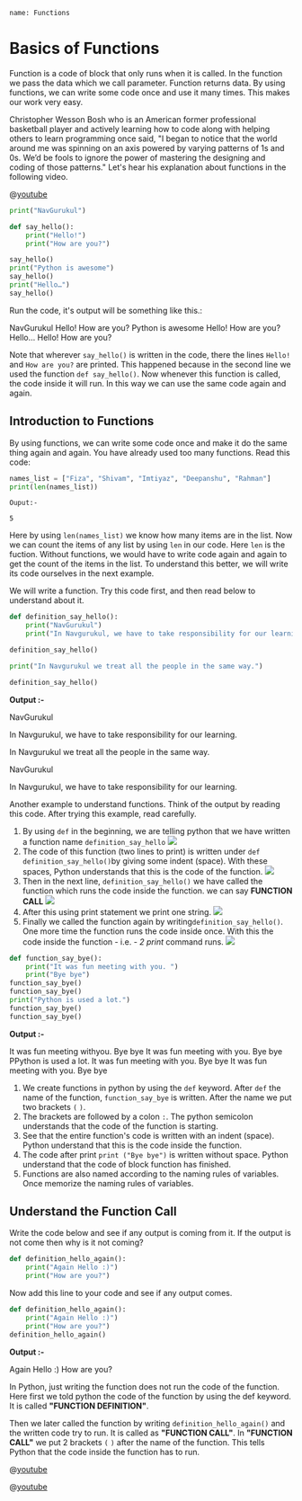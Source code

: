 ```ngMeta
name: Functions
```

# Basics of Functions

Function is a code of block that only runs when it is called.
In the function we pass the data which we call parameter. Function returns data.
By using functions, we can write some code once and use it many times. This makes our work very easy.

Christopher Wesson Bosh who is an American former professional basketball player and actively learning how to code along with helping others to learn programming once said, "I began to notice that the world around me was spinning on an axis powered by varying patterns of 1s and 0s. We’d be fools to ignore the power of mastering the designing and coding of those patterns." Let's hear his explanation about functions in the following video.

@[youtube](8T5acEwfJbw)

```python
print("NavGurukul")

def say_hello():
    print("Hello!")
    print("How are you?")

say_hello()
print("Python is awesome")
say_hello()
print("Hello…")
say_hello()
```

Run the code, it's output will be something like this.:


NavGurukul
Hello!
How are you?
Python is awesome
Hello!
How are you?
Hello…
Hello!
How are you?


Note that wherever `say_hello()` is written in the code, there the lines `Hello!` and `How are you?` are printed. This happened because in the second line we used the function `def say_hello()`. Now whenever this function is called, the code inside it will run. In this way we can use the same code again and again.

## Introduction to Functions

By using functions, we can write some code once and make it do the same thing again and again. You have already used too many functions. Read this code:  

```python
names_list = ["Fiza", "Shivam", "Imtiyaz", "Deepanshu", "Rahman"]
print(len(names_list))
```

`Ouput:-`

`5`

Here by using `len(names_list)` we know how many items are in the list.  Now we can count the items of any list by using `len` in our code. Here `len` is the fuction. Without functions, we would have to write code again and again to get the count of the items in the list. To understand this better, we will write its code ourselves in the next example.


We will write a function. Try this code first, and then read below to understand about it.

```python
def definition_say_hello():
    print("NavGurukul")
    print("In Navgurukul, we have to take responsibility for our learning.")

definition_say_hello()

print("In Navgurukul we treat all the people in the same way.")

definition_say_hello()
```
**Output :-**


NavGurukul

In Navgurukul, we have to take responsibility for our learning.

In Navgurukul we treat all the people in the same way.

NavGurukul

In Navgurukul, we have to take responsibility for our learning.


Another example to understand functions. Think of the output by reading this code. After trying this example, read carefully.

1. By using `def` in the beginning, we are telling python that we have written a function name `definition_say_hello`
![](assets/function_defn_inst_1.png)
2. The code of this function (two lines to print) is written under `def definition_say_hello()`by giving some indent (space). With these spaces, Python understands that this is the code of the function.
![](assets/function_defn_inst_2.png)
3. Then in the next line, `definition_say_hello()` we have called the function which runs the code inside the function. we can say  **FUNCTION CALL** 
![](assets/function_defn_inst_3.png)
4. After this using print statement we print one string.
![](assets/function_defn_inst_4.png)
5. Finally we called  the function again by writing`definition_say_hello()`. One more time the function runs the code inside once. With this the code inside the function - i.e. - *2 print* command runs.
![](assets/function_defn_inst_5.png)


```python
def function_say_bye():
    print("It was fun meeting with you. ")
    print("Bye bye")
function_say_bye()
function_say_bye()
print("Python is used a lot.")
function_say_bye()
function_say_bye()
 ```
**Output :-**


It was fun meeting  withyou. 
Bye bye
It was fun meeting with you. 
Bye bye
PPython is used a lot.
It was fun meeting with you.
Bye bye
It was fun meeting with you.
Bye bye

1. We create functions in python by using the `def` keyword. After `def` the name of the function, `function_say_bye` is written. After the name we put two brackets `(` `)`.
2. The brackets are followed by a colon `:`. The python semicolon understands that the code of the function is starting.
3. See that the entire function's code is written with an indent (space). Python understand that this is the code inside the function.
4. The code after print `print ("Bye bye")` is written without space. Python understand that the code of block function has finished.
5. Functions are also named according to the naming rules of variables.
Once memorize the naming rules of variables.

## Understand the Function Call 

Write the code below and see if any output is coming from it. If the output is not come then why is it not coming?

```python
def definition_hello_again():
    print("Again Hello :)")
    print("How are you?")
 ```

Now add this line to your code and see if any output comes.

```python
def definition_hello_again():
    print("Again Hello :)")
    print("How are you?")
definition_hello_again()
 ```

**Output :-**

Again Hello :)
How are you?


In Python, just writing the function does not run the code of the function. Here first we told python the code of the function by using the def keyword. It is called **"FUNCTION DEFINITION"**.

Then we later called the function by writing `definition_hello_again()` and the written code try to run. It is called as **"FUNCTION CALL"**. In  **"FUNCTION CALL"** we put 2 brackets `(` `)` after the name of the function. This tells Python that the code inside the function has to run.


@[youtube](https://www.youtube.com/watch?v=WkC7ktXM_8k)

@[youtube](https://youtu.be/AJJpGImQWLc)
